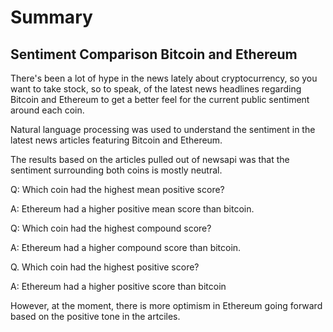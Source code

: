 # Summary 

## Sentiment Comparison Bitcoin and Ethereum 

There's been a lot of hype in the news lately about cryptocurrency, so you want to take stock, so to speak, of the latest news headlines regarding Bitcoin and Ethereum to get a better feel for the current public sentiment around each coin.

Natural language processing was used to understand the sentiment in the latest news articles featuring Bitcoin and Ethereum. 

The results based on the articles pulled out of newsapi was that the sentiment surrounding both coins is mostly neutral.

  Q: Which coin had the highest mean positive score?

  A: Ethereum had a higher positive mean score than bitcoin.

  Q: Which coin had the highest compound score?

  A: Ethereum had a higher compound score than bitcoin.

  Q. Which coin had the highest positive score?

  A: Ethereum had a higher positive score than bitcoin
  
However, at the moment, there is more optimism in Ethereum going forward based on the positive tone in the artciles.
